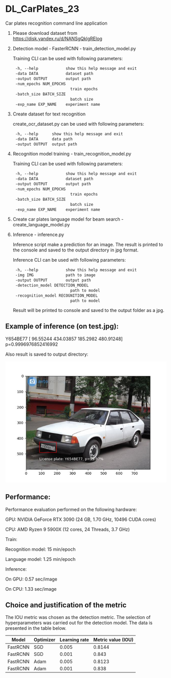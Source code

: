 # DL_CarPlates_23
Car plates recognition command line application

1. Please download dataset from https://disk.yandex.ru/d/NANSgQklgRElog

1. Detection model - FasterRCNN - train_detection_model.py

    Training CLI can be used with following parameters:

        -h, --help            show this help message and exit
        -data DATA            dataset path
        -output OUTPUT        output path
        -num_epochs NUM_EPOCHS
                                train epochs
        -batch_size BATCH_SIZE
                                batch size
        -exp_name EXP_NAME    experiment name

1. Create dataset for text recognition

    create_ocr_dataset.py can be used with following parameters:

        -h, --help      show this help message and exit
        -data DATA      data path
        -output OUTPUT  output path

1. Recognition model training - train_recognition_model.py

    Training CLI can be used with following parameters:

        -h, --help            show this help message and exit
        -data DATA            dataset path
        -output OUTPUT        output path
        -num_epochs NUM_EPOCHS
                                train epochs
        -batch_size BATCH_SIZE
                                batch size
        -exp_name EXP_NAME    experiment name

1. Create car plates language model for beam search - create_language_model.py

1. Inference - inference.py

    Inference script make a prediction for an image. The result is printed to the console and saved to the output directory in jpg format.

    Inference CLI can be used with following parameters:

        -h, --help            show this help message and exit
        -img IMG              path to image
        -output OUTPUT        output path
        -detection_model DETECTION_MODEL
                                path to model
        -recognition_model RECOGNITION_MODEL
                                path to model

    Result will be printed to console and saved to the output folder as a jpg.


## Example of inference (on test.jpg):

Y654BE77 [ 96.55244 434.03857 185.2982  480.91248] p=0.9996976852416992

Also result is saved to output directory:

![Example](https://github.com/PetrovitchSharp/DL_CarPlates_23/blob/dev/inference_example.jpg)

## Performance:

Performance evaluation performed on the following hardware:

GPU: NVIDIA GeForce RTX 3090 (24 GB, 1.70 GHz, 10496 CUDA cores)

CPU: AMD Ryzen 9 5900X (12 cores, 24 Threads, 3.7 GHz) 

Train:

Recognition model: 15 min/epoch

Language model: 1.25 min/epoch

Inference:

On GPU: 0.57 sec/image

On CPU: 1.33 sec/image

## Choice and justification of the metric

The IOU metric was chosen as the detection metric. The selection of hyperparameters was carried out for the detection model. The data is presented in the table below.

| Model | Optimizer | Learning rate | Metric value (IOU) |
| --- | --- | --- | --- |
| FastRCNN | SGD | 0.005 | 0.8144 |
| FastRCNN | SGD | 0.001 | 0.843 |
| FastRCNN | Adam | 0.005 | 0.8123 |
| FastRCNN | Adam | 0.001 | 0.838 |
